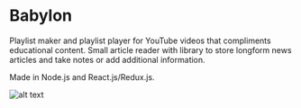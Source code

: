# Babylon

Playlist maker and playlist player for YouTube videos that compliments educational content. 
Small article reader with library to store longform news articles and take notes or add additional information. 

Made in Node.js and React.js/Redux.js.

![alt text]("https://photos.app.goo.gl/kr2QkYjTg2pst2n27")

